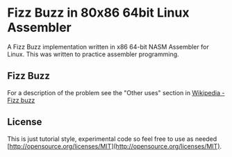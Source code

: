 # Fizz Buzz in 80x86 64bit Linux Assembler

A Fizz Buzz implementation written in x86 64-bit NASM Assembler for Linux.
This was written to practice assembler programming.

## Fizz Buzz

For a description of the problem see the "Other uses" section in
[Wikipedia - Fizz buzz](https://en.wikipedia.org/wiki/Fizz_buzz)

## License

This is just tutorial style, experimental code so feel free to
use as needed [http://opensource.org/licenses/MIT](http://opensource.org/licenses/MIT).
